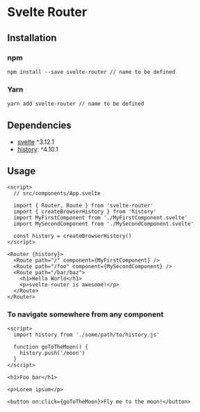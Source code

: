 # Svelte Router

## Installation

### npm

```
npm install --save svelte-router // name to be defined
```

### Yarn

```
yarn add svelte-router // name to be defined
```

## Dependencies

- [svelte](https://github.com/sveltejs/svelte) ^3.12.1
- [history](https://github.com/ReactTraining/history): ^4.10.1

## Usage

```svelte
<script>
  // src/components/App.svelte

  import { Router, Route } from 'svelte-router'
  import { createBrowserHistory } from 'history'
  import MyFirstComponent from './MyFirstComponent.svelte'
  import MySecondComponent from './MySecondComponent.svelte'

  const history = createBrowserHistory()
</script>

<Router {history}>
  <Route path="/" component={MyFirstComponent} />
  <Route path="/foo" component={MySecondComponent} />
  <Route path="/bar/baz">
    <h1>Hello World</h1>
    <p>svelte-router is awesome!</p>
  </Route>
</Router>
```

### To navigate somewhere from any component

```svelte
<script>
  import history from './some/path/to/history.js'

  function goToTheMoon() {
    history.push('/moon')
  }
</script>

<h1>Foo bar</h1>

<p>Lorem ipsum</p>

<button on:click={goToTheMoon}>Fly me to the moon!</button>
```
